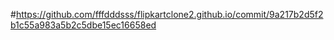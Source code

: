 #https://github.com/fffdddsss/flipkartclone2.github.io/commit/9a217b2d5f2b1c55a983a5b2c5dbe15ec16658ed


